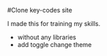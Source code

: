 #Clone key-codes site 

I made this for training my skills.
- without any libraries
- add toggle change theme

